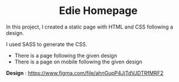 <h1 align="center">Edie Homepage</h1>

In this project, I created a static page with HTML and CSS following a design.

I used SASS to generate the CSS. 

-   There is a page following the given design
-   There is a page on mobile following the given design

**Design** : https://www.figma.com/file/ahnGupP4JjTdVJDTRfMRF2
 
